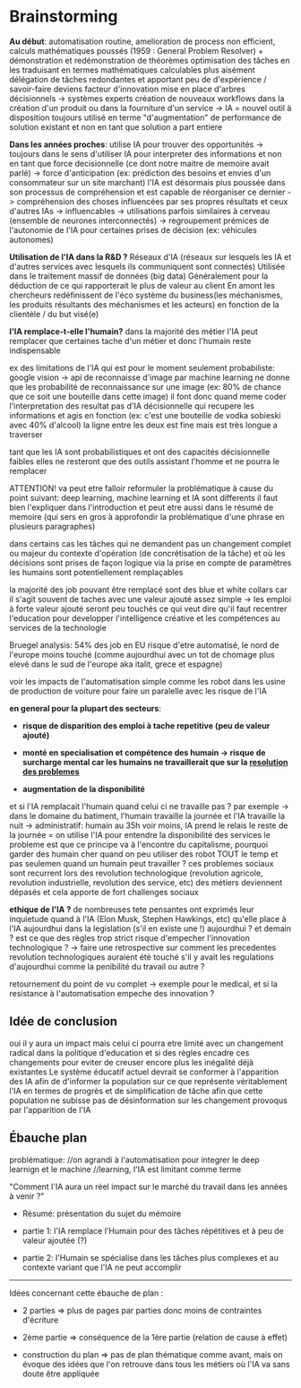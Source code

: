 # Brainstorming

__**Au début**__: automatisation routine, amelioration de process non efficient,
calculs mathématiques poussés (1959 : General Problem Resolver) + démonstration et redémonstration de théorèmes
optimisation des tâches en les traduisant en termes mathématiques calculables plus aisément
délégation de tâches redondantes et apportant peu de d'expérience / savoir-faire
deviens facteur d'innovation
mise en place d'arbres décisionnels -> systèmes experts
création de nouveaux workflows dans la création d'un produit ou dans la fourniture d'un service -> IA = nouvel outil à disposition
toujours utilisé en terme "d'augmentation" de performance de solution existant et non en tant que solution a part entiere

__**Dans les années proches**__: utilise IA pour trouver des opportunités
-> toujours dans le sens d'utiliser IA pour interpreter des informations
et non en tant que force decisionnelle (ce dont notre maitre de memoire avait parlé)
-> force d'anticipation (ex: prédiction des besoins et envies d'un consommateur sur un site marchant)
l'IA est désormais plus poussée dans son processus de compréhension et est capable de réorganiser ce dernier
-> compréhension des choses influencées par ses propres résultats et ceux d'autres IAs -> influencables
-> utilisations parfois similaires à cerveau (ensemble de neurones interconnectés) -> regroupement
prémices de l'autonomie de l'IA pour certaines prises de décision  (ex: véhicules autonomes)

__**Utilisation de l'IA dans la R&D ?**__
Réseaux d'IA (réseaux sur lesquels les IA et d'autres services avec lesquels ils communiquent sont connectés)
Utilisée dans le traitement massif de données (big data)
Généralement pour la déduction de ce qui rapporterait le plus de valeur au client
En amont les chercheurs redéfinissent de l'éco système du business(les méchanismes, les produits résultants des méchanismes et les acteurs)
en fonction de la clientèle / du but visé(e)


__**l'IA remplace-t-elle l'humain?**__
dans la majorité des métier l'IA peut remplacer que certaines tache d'un métier
et donc l'humain reste indispensable

ex des limitations de l'IA qui est pour le moment seulement probabiliste:
google vision -> api de reconnaisse d'image par machine learning
ne donne que les probabilité de reconnaissance sur une image
(ex: 80% de chance que ce soit une bouteille dans cette image)
il font donc quand meme coder l'interpretation des resultat
pas d'IA décisionnelle qui recupere les informations et agis en fonction
(ex: c'est une bouteille de vodka sobieski avec 40% d'alcool)
la ligne entre les deux est fine mais est très longue a traverser

tant que les IA sont probabilistiques et ont des capacités
décisionnelle faibles elles ne resteront que des outils assistant l'homme
et ne pourra le remplacer

ATTENTION! va peut etre falloir reformuler la problématique à cause du
point suivant:
deep learning, machine learning et IA sont differents
il faut bien l'expliquer dans l'introduction
et peut etre aussi dans le résumé de memoire
(qui sers en gros à approfondir la problématique d'une phrase en plusieurs paragraphes)

dans certains cas les tâches qui ne demandent pas un changement complet ou majeur du contexte d'opération (de concrétisation de la tâche)
et où les décisions sont prises de façon logique via la prise en compte de paramètres
les humains sont potentiellement remplaçables

la majorité des job pouvant être remplacé sont des blue et white collars
car il s'agit souvent de taches avec une valeur ajouté assez simple
-> les emploi à forte valeur ajouté seront peu touchés ce qui veut dire
qu'il faut recentrer l'education pour developper l'intelligence créative
et les compétences au services de la technologie


Bruegel analysis: 54% des job en EU risque d'etre automatisé, le nord de l'europe moins touché
(comme aujourdhui avec un tot de chomage plus elevé dans le sud de l'europe aka italit, grece et espagne)

voir les impacts de l'automatisation simple comme les robot dans les usine de production de voiture
pour faire un paralelle avec les risque de l'IA

__**en general pour la plupart des secteurs**__:

- __risque de disparition des emploi à tache repetitive (peu de valeur ajouté)__

- __monté en specialisation et compétence des humain -> risque de surcharge mental car les humains ne travaillerait que sur la [resolution des problemes](http://www.strategie.gouv.fr/infographies/intelligence-artificielle-travail-risques-opportunites)__

- __augmentation de la disponibilité__

et si l'IA remplacait l'humain quand celui ci ne travaille pas ?
par exemple -> dans le domaine du batiment, l'humain travaille la journée et l'IA travaille la nuit
            -> administratif: humain au 35h voir moins, IA prend le relais le reste de la journée
            = on utilise l'IA pour entendre la disponibilité des services
            le probleme est que ce principe va à l'encontre du capitalisme, pourquoi garder des humain cher quand on peu
            utiliser des robot TOUT le temp et pas seulemen quand un humain peut travailler ?
ces problemes sociaux sont recurrent lors des revolution technologique (revolution agricole, revolution industrielle, revolution des service, etc)
des métiers deviennent dépasés et cela apporte de fort challenges sociaux

__**ethique de l'IA ?**__
 de nombreuses tete pensantes ont exprimés leur inquietude quand à l'IA
(Elon Musk, Stephen Hawkings, etc)
qu'elle place à l'IA aujourdhui dans la legislation (s'il en existe une !) aujourdhui ? et demain ?
est ce que des règles trop strict risque d'empecher l'innovation technologique ?
-> faire une retrospective sur comment les precedentes revolution technologiques auraient été touché s'il y avait les regulations
d'aujourdhui comme la penibilité du travail ou autre ?

retournement du point de vu complet -> exemple pour le medical,
et si la resistance à l'automatisation empeche des innovation ?

## Idée de conclusion

oui il y aura un impact mais celui ci pourra etre limité avec un changement radical dans
la politique d'education et si des règles encadre ces changements pour eviter de creuser
encore plus les inégalité déjà existantes
Le système éducatif actuel devrait se conformer à l'apparition des IA afin de d'informer la population
sur ce que représente véritablement l'IA en termes de progrès et de simplification de tâche
afin que cette population ne subisse pas de désinformation sur les changement provoqus par l'apparition de l'IA

## Ébauche plan

problématique:
//on agrandi à l'automatisation pour integrer le deep learnign et le machine
//learning, l'IA est limitant comme terme

"Comment l'IA aura un réel impact sur le marché du travail dans les années à venir ?"

- Résumé: présentation du sujet du mémoire 

- partie 1: l'IA remplace l'Humain pour des tâches répétitives et à peu de valeur ajoutée (?)

- partie 2: l'Humain se spécialise dans les tâches plus complexes et au contexte variant que l'IA ne peut accomplir

---

Idées concernant cette ébauche de plan :

- 2 parties => plus de pages par parties donc moins de contraintes d'écriture

- 2ème partie => conséquence de la 1ère partie (relation de cause à effet)

- construction du plan => pas de plan thématique comme avant, mais on évoque des idées que l'on retrouve dans tous les métiers où l'IA va sans doute être appliquée

